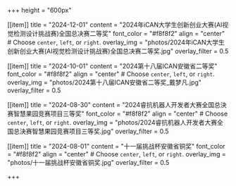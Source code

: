 +++
height = "600px"

[[item]]
    title = "2024-12-01"
    content = "2024年iCAN⼤学⽣创新创业⼤赛(AI视觉检测设计挑战赛)全国总决赛二等奖"
    font_color = "#f8f8f2"
    align = "center"  # Choose `center`, `left`, or `right`.
    overlay_img = "photos/2024年iCAN⼤学⽣创新创业⼤赛(AI视觉检测设计挑战赛)全国总决赛二等奖.jpg"
    overlay_filter = 0.5


[[item]]
    title = "2024-10-01"
    content = "2024第十八届ICAN安徽省二等奖"
    font_color = "#f8f8f2"
    align = "center"  # Choose `center`, `left`, or `right`.
    overlay_img = "photos/2024第十八届ICAN安徽省二等奖_戴梦凡.jpg"
    overlay_filter = 0.5

[[item]]
    title = "2024-08-30"
    content = "2024睿抗机器人开发者大赛全国总決赛智慧果园竞赛项目三等奖"
    font_color = "#f8f8f2"
    align = "center"  # Choose `center`, `left`, or `right`.
    overlay_img = "photos/2024睿抗机器人开发者大赛全国总決赛智慧果园竞赛项目三等奖.jpg"
    overlay_filter = 0.5

[[item]]
    title = "2024-08-01"
    content = "十一届挑战杯安徽省铜奖"
    font_color = "#f8f8f2"
    align = "center"  # Choose `center`, `left`, or `right`.
    overlay_img = "photos/十一届挑战杯安徽省铜奖.jpg"
    overlay_filter = 0.5



+++
